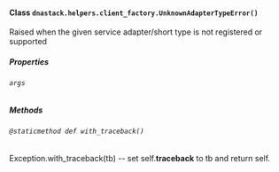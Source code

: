 #### Class `dnastack.helpers.client_factory.UnknownAdapterTypeError()`
Raised when the given service adapter/short type is not registered or supported 
##### Properties
###### `args`

##### Methods
###### `@staticmethod def with_traceback()`
Exception.with_traceback(tb) --
set self.__traceback__ to tb and return self.
